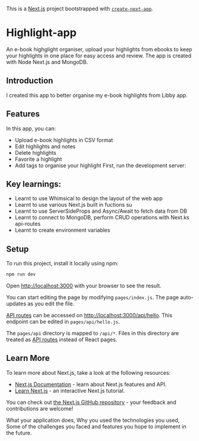 This is a [Next.js](https://nextjs.org/) project bootstrapped with [`create-next-app`](https://github.com/vercel/next.js/tree/canary/packages/create-next-app).

# Highlight-app 
An e-book highglight organiser, upload your highlights from ebooks to keep your highlights in one place for easy access and review. The app is created with Node Next.js and MongoDB.

## Introduction 
I created this app to better organise my e-book highlights from Libby app. 

## Features
In this app, you can: 
- Upload e-book highlights in CSV format 
- Edit highlights and notes 
- Delete highlights 
- Favorite a highlight 
- Add tags to organise your highlight
First, run the development server:

## Key learnings: 
- Learnt to use Whimsical to design the layout of the web app 
- Learnt to use various Next.js built in fuctions su
- Learnt to use ServerSideProps and Async/Await to fetch data from DB 
- Learnt to connect to MongoDB, perform CRUD operations with Next.ks api-routes 
- Learnt to create environment variables 


## Setup
To run this project, install it locally using npm: 

```bash
npm run dev

```

Open [http://localhost:3000](http://localhost:3000) with your browser to see the result.

You can start editing the page by modifying `pages/index.js`. The page auto-updates as you edit the file.

[API routes](https://nextjs.org/docs/api-routes/introduction) can be accessed on [http://localhost:3000/api/hello](http://localhost:3000/api/hello). This endpoint can be edited in `pages/api/hello.js`.

The `pages/api` directory is mapped to `/api/*`. Files in this directory are treated as [API routes](https://nextjs.org/docs/api-routes/introduction) instead of React pages.

## Learn More

To learn more about Next.js, take a look at the following resources:

- [Next.js Documentation](https://nextjs.org/docs) - learn about Next.js features and API.
- [Learn Next.js](https://nextjs.org/learn) - an interactive Next.js tutorial.

You can check out [the Next.js GitHub repository](https://github.com/vercel/next.js/) - your feedback and contributions are welcome!

What your application does,
Why you used the technologies you used,
Some of the challenges you faced and features you hope to implement in the future.

